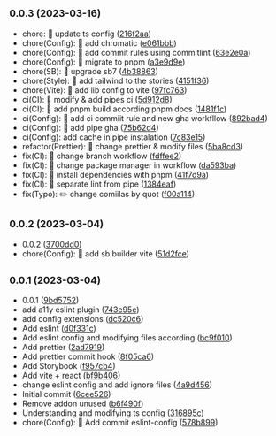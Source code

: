 ## <small>0.0.3 (2023-03-16)</small>

- chore: :wrench: update ts config ([216f2aa](https://github.com/Julius-cell/library-test/commit/216f2aa))
- chore(Config): :wrench: add chromatic ([e061bbb](https://github.com/Julius-cell/library-test/commit/e061bbb))
- chore(Config): :wrench: add commit rules using commitlint ([63e2e0a](https://github.com/Julius-cell/library-test/commit/63e2e0a))
- chore(Config): :wrench: migrate to pnpm ([a3e9d9e](https://github.com/Julius-cell/library-test/commit/a3e9d9e))
- chore(SB): :wrench: upgrade sb7 ([4b38863](https://github.com/Julius-cell/library-test/commit/4b38863))
- chore(Style): :lipstick: add tailwind to the stories ([4151f36](https://github.com/Julius-cell/library-test/commit/4151f36))
- chore(Vite): :wrench: add lib config to vite ([97fc763](https://github.com/Julius-cell/library-test/commit/97fc763))
- ci(CI): :green_heart: modify & add pipes ci ([5d912d8](https://github.com/Julius-cell/library-test/commit/5d912d8))
- ci(CI): :wrench: add pnpm build according pnpm docs ([1481f1c](https://github.com/Julius-cell/library-test/commit/1481f1c))
- ci(Config): :wrench: add ci commiit rule and new gha workfllow ([892bad4](https://github.com/Julius-cell/library-test/commit/892bad4))
- ci(Config): :wrench: add pipe gha ([75b62d4](https://github.com/Julius-cell/library-test/commit/75b62d4))
- ci(Config): add cache in pipe instalation ([7c83e15](https://github.com/Julius-cell/library-test/commit/7c83e15))
- refactor(Prettier): :art: change prettier & modify files ([5ba8cd3](https://github.com/Julius-cell/library-test/commit/5ba8cd3))
- fix(CI): :wrench: change branch workflow ([fdffee2](https://github.com/Julius-cell/library-test/commit/fdffee2))
- fix(CI): :wrench: change package manager in workflow ([da593ba](https://github.com/Julius-cell/library-test/commit/da593ba))
- fix(CI): :wrench: install dependencies with pnpm ([41f7d9a](https://github.com/Julius-cell/library-test/commit/41f7d9a))
- fix(CI): :wrench: separate lint from pipe ([1384eaf](https://github.com/Julius-cell/library-test/commit/1384eaf))
- fix(Typo): :pencil2: change comiilas by quot ([f00a114](https://github.com/Julius-cell/library-test/commit/f00a114))

## <small>0.0.2 (2023-03-04)</small>

- 0.0.2 ([3700dd0](https://github.com/Julius-cell/library-test/commit/3700dd0))
- chore(Config): :wrench: add sb builder vite ([51d2fce](https://github.com/Julius-cell/library-test/commit/51d2fce))

## <small>0.0.1 (2023-03-04)</small>

- 0.0.1 ([9bd5752](https://github.com/Julius-cell/library-test/commit/9bd5752))
- add a11y eslint plugin ([743e95e](https://github.com/Julius-cell/library-test/commit/743e95e))
- add config extensions ([dc520c6](https://github.com/Julius-cell/library-test/commit/dc520c6))
- Add eslint ([d0f331c](https://github.com/Julius-cell/library-test/commit/d0f331c))
- Add eslint config and modifying files according ([bc9f010](https://github.com/Julius-cell/library-test/commit/bc9f010))
- Add prettier ([2ad7919](https://github.com/Julius-cell/library-test/commit/2ad7919))
- Add prettier commit hook ([8f05ca6](https://github.com/Julius-cell/library-test/commit/8f05ca6))
- Add Storybook ([f957cb4](https://github.com/Julius-cell/library-test/commit/f957cb4))
- Add vite + react ([bf9b406](https://github.com/Julius-cell/library-test/commit/bf9b406))
- change eslint config and add ignore files ([4a9d456](https://github.com/Julius-cell/library-test/commit/4a9d456))
- Initial commit ([6cee526](https://github.com/Julius-cell/library-test/commit/6cee526))
- Remove addon unused ([b6f490f](https://github.com/Julius-cell/library-test/commit/b6f490f))
- Understanding and modifying ts config ([316895c](https://github.com/Julius-cell/library-test/commit/316895c))
- chore(Config): :wrench: Add commit eslint-config ([578b899](https://github.com/Julius-cell/library-test/commit/578b899))
